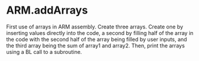 # ARM.addArrays
First use of arrays in ARM assembly. Create three arrays. Create one by inserting values directly into the code, a second by filling half of the array in the code with the second half of the array being filled by user inputs, and the third array being the sum of array1 and array2. Then, print the arrays using a BL call to a subroutine.
